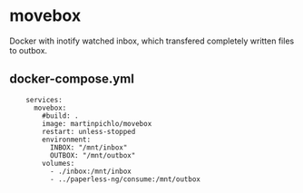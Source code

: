 # movebox
Docker with inotify watched inbox, which transfered completely written files to outbox.

## docker-compose.yml

        services:
          movebox:
            #build: .
            image: martinpichlo/movebox
            restart: unless-stopped
            environment:
              INBOX: "/mnt/inbox"
              OUTBOX: "/mnt/outbox"
            volumes:
              - ./inbox:/mnt/inbox
              - ../paperless-ng/consume:/mnt/outbox
